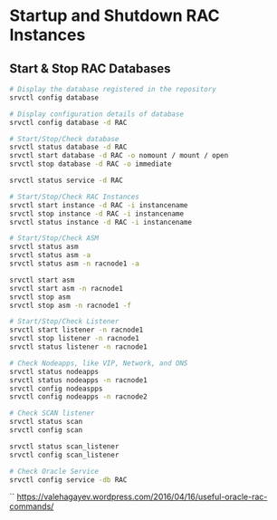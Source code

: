 # Startup and Shutdown RAC Instances

## Start & Stop RAC Databases

```sh
# Display the database registered in the repository
srvctl config database

# Display configuration details of database
srvctl config database -d RAC
```

```sh
# Start/Stop/Check database
srvctl status database -d RAC
srvctl start database -d RAC -o nomount / mount / open
srvctl stop database -d RAC -o immediate

srvctl status service -d RAC
```

```sh
# Start/Stop/Check RAC Instances
srvctl start instance -d RAC -i instancename
srvctl stop instance -d RAC -i instancename
srvctl status instance -d RAC -i instancename
```

```sh
# Start/Stop/Check ASM
srvctl status asm 
srvctl status asm -a
srvctl status asm -n racnode1 -a

srvctl start asm 
srvctl start asm -n racnode1
srvctl stop asm
srvctl stop asm -n racnode1 -f
```

```sh
# Start/Stop/Check Listener
srvctl start listener -n racnode1
srvctl stop listener -n racnode1
srvctl status listener -n racnode1
```

```sh
# Check Nodeapps, like VIP, Network, and ONS
srvctl status nodeapps
srvctl status nodeapps -n racnode1 
srvctl config nodeaspps
srvctl config nodeapps -n racnode2
```

```sh
# Check SCAN listener
srvctl status scan
srvctl config scan

srvctl status scan_listener
srvctl config scan_listener
```

```sh
# Check Oracle Service
srvctl config service -db RAC
```

`` https://valehagayev.wordpress.com/2016/04/16/useful-oracle-rac-commands/